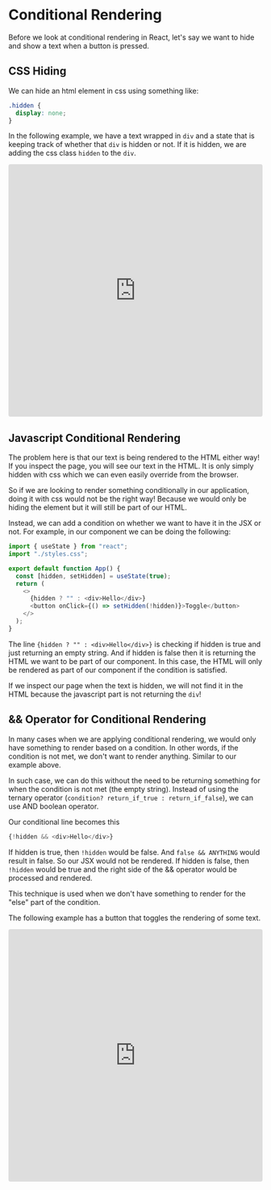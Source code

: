 # Conditional Rendering 

Before we look at conditional rendering in React, let's say we want to hide and show a text when a button is pressed. 

## CSS Hiding

We can hide an html element in css using something like:
```css
.hidden {
  display: none;
}
```
In the following example, we have a text wrapped in `div` and a state that is keeping track of whether that `div` is hidden or not. If it is hidden, we are adding the css class `hidden` to the `div`. 

<iframe src="https://codesandbox.io/embed/react-toggle-hidden-p3zu0r?fontsize=14&hidenavigation=1&theme=dark"
     style="width:100%; height:500px; border:0; border-radius: 4px; overflow:hidden;"
     title="react-toggle-hidden"
     allow="accelerometer; ambient-light-sensor; camera; encrypted-media; geolocation; gyroscope; hid; microphone; midi; payment; usb; vr; xr-spatial-tracking"
     sandbox="allow-forms allow-modals allow-popups allow-presentation allow-same-origin allow-scripts"
   ></iframe>

## Javascript Conditional Rendering 

The problem here is that our text is being rendered to the HTML either way! If you inspect the page, you will see our text in the HTML. It is only simply hidden with css which we can even easily override from the browser. 

So if we are looking to render something conditionally in our application, doing it with css would not be the right way! Because we would only be hiding the element but it will still be part of our HTML. 

Instead, we can add a condition on whether we want to have it in the JSX or not. For example, in our component we can be doing the following:

```javascript
import { useState } from "react";
import "./styles.css";

export default function App() {
  const [hidden, setHidden] = useState(true);
  return (
    <>
      {hidden ? "" : <div>Hello</div>}
      <button onClick={() => setHidden(!hidden)}>Toggle</button>
    </>
  );
}
```
The line `{hidden ? "" : <div>Hello</div>}` is checking if hidden is true and just returning an empty string. And if hidden is false then it is returning the HTML we want to be part of our component. In this case, the HTML will only be rendered as part of our component if the condition is satisfied. 

If we inspect our page when the text is hidden, we will not find it in the HTML because the javascript part is not returning the `div`!

## && Operator for Conditional Rendering 

In many cases when we are applying conditional rendering, we would only have something to render based on a condition. In other words, if the condition is not met, we don't want to render anything. Similar to our example above.

In such case, we can do this without the need to be returning something for when the condition is not met (the empty string). Instead of using the ternary operator (`condition? return_if_true : return_if_false`), we can use AND boolean operator. 

Our conditional line becomes this 
```javascript
{!hidden && <div>Hello</div>}
```
If hidden is true, then `!hidden` would be false. And `false && ANYTHING` would result in false. So our JSX would not be rendered. If hidden is false, then `!hidden` would be true and the right side of the && operator would be processed and rendered. 

This technique is used when we don't have something to render for the "else" part of the condition. 

The following example has a button that toggles the rendering of some text. 

<iframe src="https://codesandbox.io/embed/react-toggle-conditional-rendering-dughu6?fontsize=14&hidenavigation=1&theme=dark"
     style="width:100%; height:500px; border:0; border-radius: 4px; overflow:hidden;"
     title="react-toggle-conditional-rendering"
     allow="accelerometer; ambient-light-sensor; camera; encrypted-media; geolocation; gyroscope; hid; microphone; midi; payment; usb; vr; xr-spatial-tracking"
     sandbox="allow-forms allow-modals allow-popups allow-presentation allow-same-origin allow-scripts"
   ></iframe>
